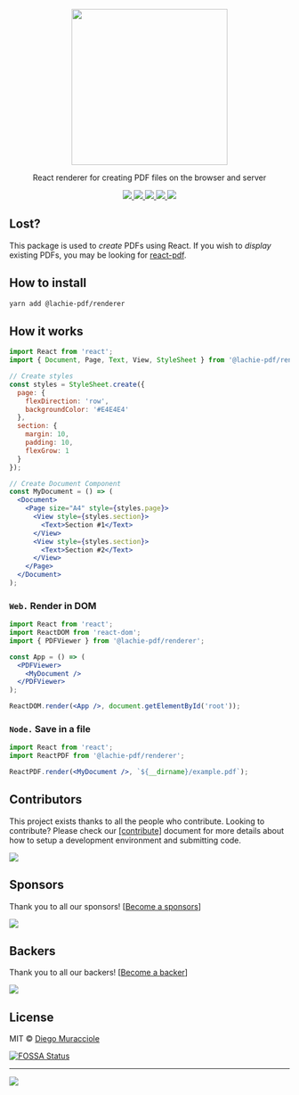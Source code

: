 <p align="center">
  <img src="https://user-images.githubusercontent.com/5600341/27505816-c8bc37aa-587f-11e7-9a86-08a2d081a8b9.png" height="280px">
  <p align="center">React renderer for creating PDF files on the browser and server<p>
  <p align="center">
    <a href="https://www.npmjs.com/package/@lachie-pdf/renderer">
      <img src="https://img.shields.io/npm/v/@lachie-pdf/renderer.svg" />
    </a>
    <a href="https://travis-ci.org/diegomura/react-pdf">
      <img src="https://img.shields.io/travis/diegomura/react-pdf.svg" />
    </a>
    <a href="https://github.com/diegomura/react-pdf/blob/master/LICENSE">
      <img src="https://img.shields.io/github/license/diegomura/react-pdf.svg" />
    </a>
    <a href="https://github.com/prettier/prettier">
      <img src="https://img.shields.io/badge/styled_with-prettier-ff69b4.svg" />
    </a>
    <a href="https://app.fossa.com/projects/git%2Bgithub.com%2Fdiegomura%2Freact-pdf?ref=badge_shield" alt="FOSSA Status"><img src="https://app.fossa.com/api/projects/git%2Bgithub.com%2Fdiegomura%2Freact-pdf.svg?type=shield"/></a>
  </p>
</p>

## Lost?

This package is used to _create_ PDFs using React. If you wish to _display_ existing PDFs, you may be looking for [react-pdf](https://github.com/wojtekmaj/react-pdf).

## How to install
```sh
yarn add @lachie-pdf/renderer
```

## How it works

```jsx
import React from 'react';
import { Document, Page, Text, View, StyleSheet } from '@lachie-pdf/renderer';

// Create styles
const styles = StyleSheet.create({
  page: {
    flexDirection: 'row',
    backgroundColor: '#E4E4E4'
  },
  section: {
    margin: 10,
    padding: 10,
    flexGrow: 1
  }
});

// Create Document Component
const MyDocument = () => (
  <Document>
    <Page size="A4" style={styles.page}>
      <View style={styles.section}>
        <Text>Section #1</Text>
      </View>
      <View style={styles.section}>
        <Text>Section #2</Text>
      </View>
    </Page>
  </Document>
);
```

### `Web.` Render in DOM
```jsx
import React from 'react';
import ReactDOM from 'react-dom';
import { PDFViewer } from '@lachie-pdf/renderer';

const App = () => (
  <PDFViewer>
    <MyDocument />
  </PDFViewer>
);

ReactDOM.render(<App />, document.getElementById('root'));
```

### `Node.` Save in a file
```jsx
import React from 'react';
import ReactPDF from '@lachie-pdf/renderer';

ReactPDF.render(<MyDocument />, `${__dirname}/example.pdf`);
```

## Contributors

This project exists thanks to all the people who contribute. Looking to contribute? Please check our [[contribute]](https://github.com/diegomura/react-pdf/blob/master/.github/CONTRIBUTING.md) document for more details about how to setup a development environment and submitting code.

<a href="https://github.com/diegomura/react-pdf/blob/master/.github/CONTRIBUTING.md"><img src="https://opencollective.com/react-pdf/contributors.svg?width=890" /></a>

## Sponsors

Thank you to all our sponsors! [[Become a sponsors](https://opencollective.com/react-pdf#sponsors)]

<a href="https://opencollective.com/react-pdf#sponsors" target="_blank"><img src="https://opencollective.com/react-pdf/sponsors.svg?width=890"></a>

## Backers

Thank you to all our backers! [[Become a backer](https://opencollective.com/react-pdf#backer)]

<a href="https://opencollective.com/react-pdf#backers" target="_blank"><img src="https://opencollective.com/react-pdf/backers.svg?width=890"></a>

## License

MIT © [Diego Muracciole](http://github.com/diegomura)

[![FOSSA Status](https://app.fossa.com/api/projects/git%2Bgithub.com%2Fdiegomura%2Freact-pdf.svg?type=large)](https://app.fossa.com/projects/git%2Bgithub.com%2Fdiegomura%2Freact-pdf?ref=badge_large)

---
![](https://img.shields.io/npm/dt/@lachie-pdf/renderer.svg?style=flat)

